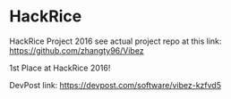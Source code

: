 # HackRice
HackRice Project 2016
see actual project repo at this link:
https://github.com/zhangty96/Vibez

1st Place at HackRice 2016!

DevPost link: https://devpost.com/software/vibez-kzfvd5
